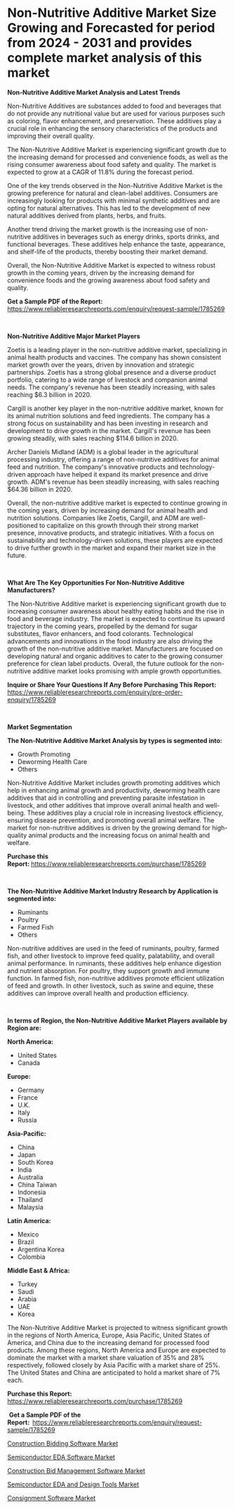 <p><h1>Non-Nutritive Additive Market Size Growing and Forecasted for period from 2024 - 2031 and provides complete market analysis of this market</h1></p><p><strong>Non-Nutritive Additive Market Analysis and Latest Trends</strong></p>
<p><p>Non-Nutritive Additives are substances added to food and beverages that do not provide any nutritional value but are used for various purposes such as coloring, flavor enhancement, and preservation. These additives play a crucial role in enhancing the sensory characteristics of the products and improving their overall quality.</p><p>The Non-Nutritive Additive Market is experiencing significant growth due to the increasing demand for processed and convenience foods, as well as the rising consumer awareness about food safety and quality. The market is expected to grow at a CAGR of 11.8% during the forecast period.</p><p>One of the key trends observed in the Non-Nutritive Additive Market is the growing preference for natural and clean-label additives. Consumers are increasingly looking for products with minimal synthetic additives and are opting for natural alternatives. This has led to the development of new natural additives derived from plants, herbs, and fruits.</p><p>Another trend driving the market growth is the increasing use of non-nutritive additives in beverages such as energy drinks, sports drinks, and functional beverages. These additives help enhance the taste, appearance, and shelf-life of the products, thereby boosting their market demand.</p><p>Overall, the Non-Nutritive Additive Market is expected to witness robust growth in the coming years, driven by the increasing demand for convenience foods and the growing awareness about food safety and quality.</p></p>
<p><strong>Get a Sample PDF of the Report:&nbsp;</strong> <a href="https://www.reliableresearchreports.com/enquiry/request-sample/1785269">https://www.reliableresearchreports.com/enquiry/request-sample/1785269</a></p>
<p>&nbsp;</p>
<p><strong>Non-Nutritive Additive Major Market Players</strong></p>
<p><p>Zoetis is a leading player in the non-nutritive additive market, specializing in animal health products and vaccines. The company has shown consistent market growth over the years, driven by innovation and strategic partnerships. Zoetis has a strong global presence and a diverse product portfolio, catering to a wide range of livestock and companion animal needs. The company's revenue has been steadily increasing, with sales reaching $6.3 billion in 2020.</p><p>Cargill is another key player in the non-nutritive additive market, known for its animal nutrition solutions and feed ingredients. The company has a strong focus on sustainability and has been investing in research and development to drive growth in the market. Cargill's revenue has been growing steadily, with sales reaching $114.6 billion in 2020.</p><p>Archer Daniels Midland (ADM) is a global leader in the agricultural processing industry, offering a range of non-nutritive additives for animal feed and nutrition. The company's innovative products and technology-driven approach have helped it expand its market presence and drive growth. ADM's revenue has been steadily increasing, with sales reaching $64.36 billion in 2020.</p><p>Overall, the non-nutritive additive market is expected to continue growing in the coming years, driven by increasing demand for animal health and nutrition solutions. Companies like Zoetis, Cargill, and ADM are well-positioned to capitalize on this growth through their strong market presence, innovative products, and strategic initiatives. With a focus on sustainability and technology-driven solutions, these players are expected to drive further growth in the market and expand their market size in the future.</p></p>
<p>&nbsp;</p>
<p><strong>What Are The Key Opportunities For Non-Nutritive Additive Manufacturers?</strong></p>
<p><p>The Non-Nutritive Additive market is experiencing significant growth due to increasing consumer awareness about healthy eating habits and the rise in food and beverage industry. The market is expected to continue its upward trajectory in the coming years, propelled by the demand for sugar substitutes, flavor enhancers, and food colorants. Technological advancements and innovations in the food industry are also driving the growth of the non-nutritive additive market. Manufacturers are focused on developing natural and organic additives to cater to the growing consumer preference for clean label products. Overall, the future outlook for the non-nutritive additive market looks promising with ample growth opportunities.</p></p>
<p><strong>Inquire or Share Your Questions If Any Before Purchasing This Report:</strong> <a href="https://www.reliableresearchreports.com/enquiry/pre-order-enquiry/1785269">https://www.reliableresearchreports.com/enquiry/pre-order-enquiry/1785269</a></p>
<p>&nbsp;</p>
<p><strong>Market Segmentation</strong></p>
<p><strong>The Non-Nutritive Additive Market Analysis by types is segmented into:</strong></p>
<p><ul><li>Growth Promoting</li><li>Deworming Health Care</li><li>Others</li></ul></p>
<p><p>Non-Nutritive Additive Market includes growth promoting additives which help in enhancing animal growth and productivity, deworming health care additives that aid in controlling and preventing parasite infestation in livestock, and other additives that improve overall animal health and well-being. These additives play a crucial role in increasing livestock efficiency, ensuring disease prevention, and promoting overall animal welfare. The market for non-nutritive additives is driven by the growing demand for high-quality animal products and the increasing focus on animal health and welfare.</p></p>
<p><strong>Purchase this Report:&nbsp;</strong><a href="https://www.reliableresearchreports.com/purchase/1785269">https://www.reliableresearchreports.com/purchase/1785269</a></p>
<p>&nbsp;</p>
<p><strong>The Non-Nutritive Additive Market Industry Research by Application is segmented into:</strong></p>
<p><ul><li>Ruminants</li><li>Poultry</li><li>Farmed Fish</li><li>Others</li></ul></p>
<p><p>Non-nutritive additives are used in the feed of ruminants, poultry, farmed fish, and other livestock to improve feed quality, palatability, and overall animal performance. In ruminants, these additives help enhance digestion and nutrient absorption. For poultry, they support growth and immune function. In farmed fish, non-nutritive additives promote efficient utilization of feed and growth. In other livestock, such as swine and equine, these additives can improve overall health and production efficiency.</p></p>
<p>&nbsp;</p>
<p><strong>In terms of Region, the Non-Nutritive Additive Market Players available by Region are:</strong></p>
<p>
    <p> <strong> North America: </strong>
        <ul>
            <li>United States</li>
            <li>Canada</li>
        </ul>
        </p> 
    <p> <strong> Europe: </strong>
        <ul>
            <li>Germany</li>
            <li>France</li>
            <li>U.K.</li>
            <li>Italy</li>
            <li>Russia</li>
        </ul>
        </p> 
    <p> <strong> Asia-Pacific: </strong>
        <ul>
            <li>China</li>
            <li>Japan</li>
            <li>South Korea</li>
            <li>India</li>
            <li>Australia</li>
            <li>China Taiwan</li>
            <li>Indonesia</li>
            <li>Thailand</li>
            <li>Malaysia</li>
        </ul>
        </p> 
    <p> <strong> Latin America: </strong>
        <ul>
            <li>Mexico</li>
            <li>Brazil</li>
            <li>Argentina Korea</li>
            <li>Colombia</li>
        </ul>
        </p> 
    <p> <strong> Middle East & Africa: </strong>
        <ul>
            <li>Turkey</li>
            <li>Saudi</li>
            <li>Arabia</li>
            <li>UAE</li>
            <li>Korea</li>
        </ul>
    </p>
    </p>
<p><p>The Non-Nutritive Additive Market is projected to witness significant growth in the regions of North America, Europe, Asia Pacific, United States of America, and China due to the increasing demand for processed food products. Among these regions, North America and Europe are expected to dominate the market with a market share valuation of 35% and 28% respectively, followed closely by Asia Pacific with a market share of 25%. The United States and China are anticipated to hold a market share of 7% each.</p></p>
<p><strong>Purchase this Report: </strong><a href="https://www.reliableresearchreports.com/purchase/1785269">https://www.reliableresearchreports.com/purchase/1785269</a></p>
<p>&nbsp;<strong>Get a Sample PDF of the Report:&nbsp;&nbsp;</strong><a href="https://www.reliableresearchreports.com/enquiry/request-sample/1785269">https://www.reliableresearchreports.com/enquiry/request-sample/1785269</a></p>
<p><strong></strong></p>
<p><p><a href="https://medium.com/@jenniferwhite656/construction-bidding-software-market-outlook-industry-overview-and-forecast-2024-to-2031-bf154e6225aa">Construction Bidding Software Market</a></p><p><a href="https://issuu.com/reportprime-2/docs/semiconductor-eda-software-market-size-2030.pptx">Semiconductor EDA Software Market</a></p><p><a href="https://medium.com/@jenniferwhite656/construction-bid-management-software-market-trends-forecast-and-competitive-analysis-to-2031-200ce66adfc1">Construction Bid Management Software Market</a></p><p><a href="https://issuu.com/reportprime-2/docs/semiconductor-eda-and-design-tools-market-size-203">Semiconductor EDA and Design Tools Market</a></p><p><a href="https://medium.com/@jenniferwhite656/consignment-software-market-research-report-its-history-and-forecast-2024-to-2031-55c045c415fa">Consignment Software Market</a></p></p>